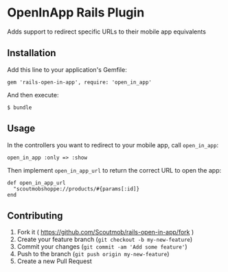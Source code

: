 # OpenInApp Rails Plugin

Adds support to redirect specific URLs to their mobile app equivalents

## Installation

Add this line to your application's Gemfile:

    gem 'rails-open-in-app', require: 'open_in_app'

And then execute:

    $ bundle

## Usage

In the controllers you want to redirect to your mobile app, call ```open_in_app```:

    open_in_app :only => :show

Then implement ```open_in_app_url``` to return the correct URL to open the app:

    def open_in_app_url
      "scoutmobshoppe://products/#{params[:id]}
    end

## Contributing

1. Fork it ( https://github.com/Scoutmob/rails-open-in-app/fork )
2. Create your feature branch (`git checkout -b my-new-feature`)
3. Commit your changes (`git commit -am 'Add some feature'`)
4. Push to the branch (`git push origin my-new-feature`)
5. Create a new Pull Request
